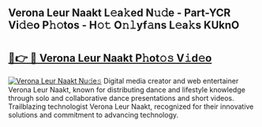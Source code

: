 ## Verona Leur Naakt L𝚎a𝚔ed N𝚞𝚍e - Part-YCR Vi𝚍𝚎o P𝚑𝚘tos - H𝚘𝚝 O𝚗𝚕yf𝚊ns L𝚎a𝚔s KUknO

# <h2><a href="http://kf8ijr.oniu.top/?m=Verona+Leur+Naakt">🔗👉 🔴 Verona Leur Naakt P𝚑ot𝚘𝚜 V𝚒d𝚎o</a></h2>

[![Verona Leur Naakt Nu𝚍e𝚜](https://i.imgur.com/0qMVB7G.gif)](http://kf8ijr.oniu.top/?m=Verona+Leur+Naakt)
Digital media creator and web entertainer Verona Leur Naakt, known for distributing dance and lifestyle knowledge through solo and collaborative dance presentations and short videos. Trailblazing technologist Verona Leur Naakt, recognized for their innovative solutions and commitment to advancing technology.  

